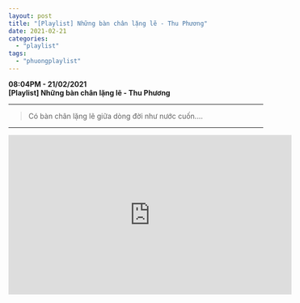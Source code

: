 ```yaml
---
layout: post
title: "[Playlist] Những bàn chân lặng lẽ - Thu Phương"
date: 2021-02-21
categories: 
  - "playlist"
tags: 
  - "phuongplaylist"
---
```


**08:04PM - 21/02/2021**  
**\[Playlist\] Những bàn chân lặng lẽ - Thu Phương**

* * *

> Có bàn chân lặng lẽ giữa dòng đời như nước cuốn....

* * *
<iframe
  width="560"
  height="315"
  src="https://www.youtube.com/embed/ICvxAX7newE"
  frameborder="0"
  allow="accelerometer; autoplay; clipboard-write; encrypted-media; gyroscope; picture-in-picture"
  allowfullscreen>
</iframe>
